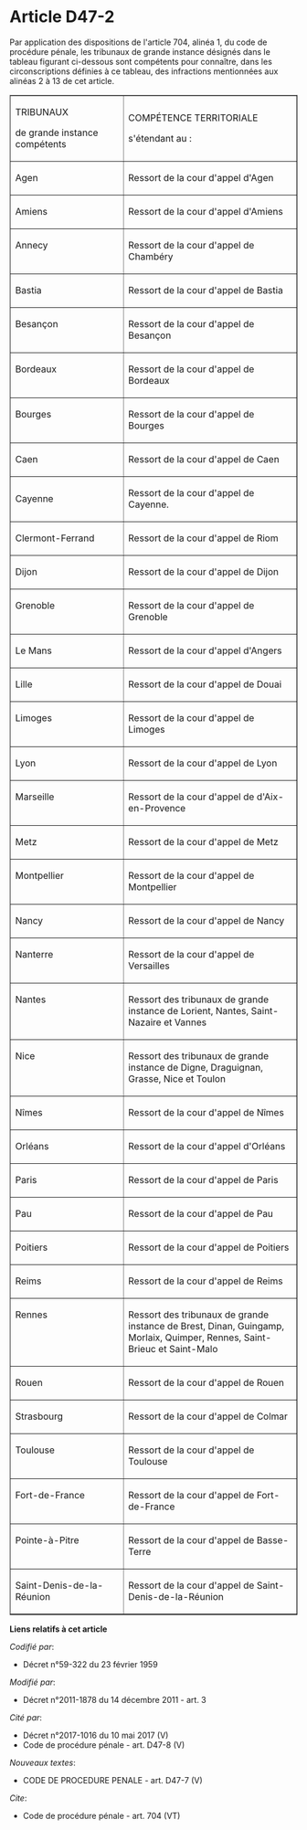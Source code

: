 # Article D47-2

Par application des dispositions de l'article 704, alinéa 1, du code de procédure pénale, les tribunaux de grande instance
désignés dans le tableau figurant ci-dessous sont compétents pour connaître, dans les circonscriptions définies à ce tableau,
des infractions mentionnées aux alinéas 2 à 13 de cet article. 

<table border="1" align="center" cellspacing="0" cellpadding="0" width="605">
  <tbody>
    <tr>
      <td width="227">

TRIBUNAUX 

de grande instance compétents 

</td>
      <td width="378">

COMPÉTENCE TERRITORIALE 

s'étendant au : 

</td>
    </tr>
    <tr>
      <td width="227" valign="top">

Agen 

</td>
      <td width="378" valign="top">

Ressort de la cour d'appel d'Agen 

</td>
    </tr>
    <tr>
      <td width="227" valign="top">

Amiens 

</td>
      <td valign="top" width="378">

Ressort de la cour d'appel d'Amiens 

</td>
    </tr>
    <tr>
      <td valign="top" width="227">

Annecy 

</td>
      <td valign="top" width="378">

Ressort de la cour d'appel de Chambéry 

</td>
    </tr>
    <tr>
      <td valign="top" width="227">

Bastia 

</td>
      <td width="378" valign="top">

Ressort de la cour d'appel de Bastia 

</td>
    </tr>
    <tr>
      <td valign="top" width="227">

Besançon 

</td>
      <td width="378" valign="top">

Ressort de la cour d'appel de Besançon 

</td>
    </tr>
    <tr>
      <td valign="top" width="227">

Bordeaux 

</td>
      <td valign="top" width="378">

Ressort de la cour d'appel de Bordeaux 

</td>
    </tr>
    <tr>
      <td width="227" valign="top">

Bourges 

</td>
      <td width="378" valign="top">

Ressort de la cour d'appel de Bourges 

</td>
    </tr>
    <tr>
      <td width="227" valign="top">

Caen 

</td>
      <td valign="top" width="378">

Ressort de la cour d'appel de Caen 

</td>
    </tr>
    <tr>
      <td>

Cayenne 

</td>
      <td>

Ressort de la cour d'appel de Cayenne. 

</td>
    </tr>
    <tr>
      <td valign="top" width="227">

Clermont-Ferrand 

</td>
      <td width="378" valign="top">

Ressort de la cour d'appel de Riom 

</td>
    </tr>
    <tr>
      <td width="227" valign="top">

Dijon 

</td>
      <td valign="top" width="378">

Ressort de la cour d'appel de Dijon 

</td>
    </tr>
    <tr>
      <td width="227" valign="top">

Grenoble 

</td>
      <td width="378" valign="top">

Ressort de la cour d'appel de Grenoble 

</td>
    </tr>
    <tr>
      <td width="227" valign="top">

Le Mans 

</td>
      <td valign="top" width="378">

Ressort de la cour d'appel d'Angers 

</td>
    </tr>
    <tr>
      <td valign="top" width="227">

Lille 

</td>
      <td valign="top" width="378">

Ressort de la cour d'appel de Douai 

</td>
    </tr>
    <tr>
      <td valign="top" width="227">

Limoges 

</td>
      <td valign="top" width="378">

Ressort de la cour d'appel de Limoges 

</td>
    </tr>
    <tr>
      <td valign="top" width="227">

Lyon 

</td>
      <td valign="top" width="378">

Ressort de la cour d'appel de Lyon 

</td>
    </tr>
    <tr>
      <td width="227" valign="top">

Marseille 

</td>
      <td width="378" valign="top">

Ressort de la cour d'appel de d'Aix-en-Provence 

</td>
    </tr>
    <tr>
      <td width="227" valign="top">

Metz 

</td>
      <td valign="top" width="378">

Ressort de la cour d'appel de Metz 

</td>
    </tr>
    <tr>
      <td valign="top" width="227">

Montpellier 

</td>
      <td width="378" valign="top">

Ressort de la cour d'appel de Montpellier 

</td>
    </tr>
    <tr>
      <td valign="top" width="227">

Nancy 

</td>
      <td width="378" valign="top">

Ressort de la cour d'appel de Nancy 

</td>
    </tr>
    <tr>
      <td valign="top" width="227">

Nanterre 

</td>
      <td valign="top" width="378">

Ressort de la cour d'appel de Versailles 

</td>
    </tr>
    <tr>
      <td valign="top" width="227">

Nantes 

</td>
      <td valign="top" width="378">

Ressort des tribunaux de grande instance de Lorient, Nantes, Saint-Nazaire et Vannes 

</td>
    </tr>
    <tr>
      <td width="227" valign="top">

Nice 

</td>
      <td valign="top" width="378">

Ressort des tribunaux de grande instance de Digne, Draguignan, Grasse, Nice et Toulon 

</td>
    </tr>
    <tr>
      <td width="227" valign="top">

Nîmes 

</td>
      <td width="378" valign="top">

Ressort de la cour d'appel de Nîmes 

</td>
    </tr>
    <tr>
      <td valign="top" width="227">

Orléans 

</td>
      <td valign="top" width="378">

Ressort de la cour d'appel d'Orléans 

</td>
    </tr>
    <tr>
      <td valign="top" width="227">

Paris 

</td>
      <td valign="top" width="378">

Ressort de la cour d'appel de Paris 

</td>
    </tr>
    <tr>
      <td valign="top" width="227">

Pau 

</td>
      <td width="378" valign="top">

Ressort de la cour d'appel de Pau 

</td>
    </tr>
    <tr>
      <td width="227" valign="top">

Poitiers 

</td>
      <td width="378" valign="top">

Ressort de la cour d'appel de Poitiers 

</td>
    </tr>
    <tr>
      <td width="227" valign="top">

Reims 

</td>
      <td width="378" valign="top">

Ressort de la cour d'appel de Reims 

</td>
    </tr>
    <tr>
      <td width="227" valign="top">

Rennes 

</td>
      <td valign="top" width="378">

Ressort des tribunaux de grande instance de Brest, Dinan, Guingamp, Morlaix, Quimper, Rennes, Saint-Brieuc et Saint-Malo 

</td>
    </tr>
    <tr>
      <td width="227" valign="top">

Rouen 

</td>
      <td valign="top" width="378">

Ressort de la cour d'appel de Rouen 

</td>
    </tr>
    <tr>
      <td width="227" valign="top">

Strasbourg 

</td>
      <td width="378" valign="top">

Ressort de la cour d'appel de Colmar 

</td>
    </tr>
    <tr>
      <td valign="top" width="227">

Toulouse 

</td>
      <td valign="top" width="378">

Ressort de la cour d'appel de Toulouse 

</td>
    </tr>
    <tr>
      <td valign="top" width="227">

Fort-de-France 

</td>
      <td valign="top" width="378">

Ressort de la cour d'appel de Fort-de-France 

</td>
    </tr>
    <tr>
      <td width="227" valign="top">

Pointe-à-Pitre 

</td>
      <td width="378" valign="top">

Ressort de la cour d'appel de Basse-Terre 

</td>
    </tr>
    <tr>
      <td width="227" valign="top">

Saint-Denis-de-la-Réunion 

</td>
      <td valign="top" width="378">

Ressort de la cour d'appel de Saint-Denis-de-la-Réunion

</td>
    </tr>
  </tbody>
</table>

**Liens relatifs à cet article**

_Codifié par_:

  - Décret n°59-322 du 23 février 1959

_Modifié par_:

  - Décret n°2011-1878 du 14 décembre 2011 - art. 3

_Cité par_:

  - Décret n°2017-1016 du 10 mai 2017 (V)
  - Code de procédure pénale - art. D47-8 (V)

_Nouveaux textes_:

  - CODE DE PROCEDURE PENALE - art. D47-7 (V)

_Cite_:

  - Code de procédure pénale - art. 704 (VT)
